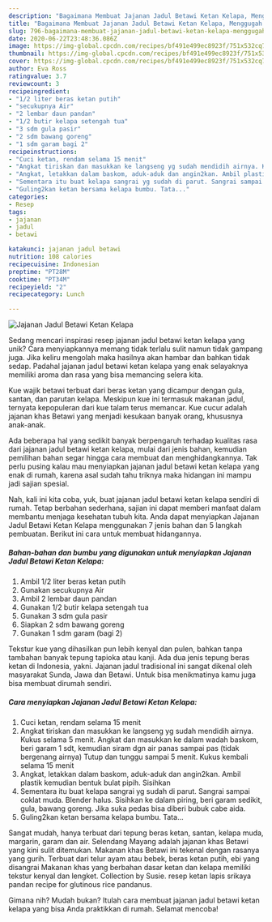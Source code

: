 ```yaml
---
description: "Bagaimana Membuat Jajanan Jadul Betawi Ketan Kelapa, Menggugah Selera"
title: "Bagaimana Membuat Jajanan Jadul Betawi Ketan Kelapa, Menggugah Selera"
slug: 796-bagaimana-membuat-jajanan-jadul-betawi-ketan-kelapa-menggugah-selera
date: 2020-06-22T23:48:36.086Z
image: https://img-global.cpcdn.com/recipes/bf491e499ec8923f/751x532cq70/jajanan-jadul-betawi-ketan-kelapa-foto-resep-utama.jpg
thumbnail: https://img-global.cpcdn.com/recipes/bf491e499ec8923f/751x532cq70/jajanan-jadul-betawi-ketan-kelapa-foto-resep-utama.jpg
cover: https://img-global.cpcdn.com/recipes/bf491e499ec8923f/751x532cq70/jajanan-jadul-betawi-ketan-kelapa-foto-resep-utama.jpg
author: Eva Ross
ratingvalue: 3.7
reviewcount: 3
recipeingredient:
- "1/2 liter beras ketan putih"
- "secukupnya Air"
- "2 lembar daun pandan"
- "1/2 butir kelapa setengah tua"
- "3 sdm gula pasir"
- "2 sdm bawang goreng"
- "1 sdm garam bagi 2"
recipeinstructions:
- "Cuci ketan, rendam selama 15 menit"
- "Angkat tiriskan dan masukkan ke langseng yg sudah mendidih airnya. Kukus selama 5 menit. Angkat dan masukkan ke dalam wadah baskom, beri garam 1 sdt, kemudian siram dgn air panas sampai pas (tidak bergenang airnya) Tutup dan tunggu sampai 5 menit. Kukus kembali selama 15 menit"
- "Angkat, letakkan dalam baskom, aduk-aduk dan angin2kan. Ambil plastik kemudian bentuk bulat pipih. Sisihkan"
- "Sementara itu buat kelapa sangrai yg sudah di parut. Sangrai sampai coklat muda. Blender halus. Sisihkan ke dalam piring, beri garam sedikit, gula, bawang goreng. Jika suka pedas bisa diberi bubuk cabe aida."
- "Guling2kan ketan bersama kelapa bumbu. Tata..."
categories:
- Resep
tags:
- jajanan
- jadul
- betawi

katakunci: jajanan jadul betawi 
nutrition: 108 calories
recipecuisine: Indonesian
preptime: "PT28M"
cooktime: "PT34M"
recipeyield: "2"
recipecategory: Lunch

---
```



![Jajanan Jadul Betawi Ketan Kelapa](https://img-global.cpcdn.com/recipes/bf491e499ec8923f/751x532cq70/jajanan-jadul-betawi-ketan-kelapa-foto-resep-utama.jpg)

Sedang mencari inspirasi resep jajanan jadul betawi ketan kelapa yang unik? Cara menyiapkannya memang tidak terlalu sulit namun tidak gampang juga. Jika keliru mengolah maka hasilnya akan hambar dan bahkan tidak sedap. Padahal jajanan jadul betawi ketan kelapa yang enak selayaknya memiliki aroma dan rasa yang bisa memancing selera kita.

Kue wajik betawi terbuat dari beras ketan yang dicampur dengan gula, santan, dan parutan kelapa. Meskipun kue ini termasuk makanan jadul, ternyata kepopuleran dari kue talam terus memancar. Kue cucur adalah jajanan khas Betawi yang menjadi kesukaan banyak orang, khususnya anak-anak.

Ada beberapa hal yang sedikit banyak berpengaruh terhadap kualitas rasa dari jajanan jadul betawi ketan kelapa, mulai dari jenis bahan, kemudian pemilihan bahan segar hingga cara membuat dan menghidangkannya. Tak perlu pusing kalau mau menyiapkan jajanan jadul betawi ketan kelapa yang enak di rumah, karena asal sudah tahu triknya maka hidangan ini mampu jadi sajian spesial.


Nah, kali ini kita coba, yuk, buat jajanan jadul betawi ketan kelapa sendiri di rumah. Tetap berbahan sederhana, sajian ini dapat memberi manfaat dalam membantu menjaga kesehatan tubuh kita. Anda dapat menyiapkan Jajanan Jadul Betawi Ketan Kelapa menggunakan 7 jenis bahan dan 5 langkah pembuatan. Berikut ini cara untuk membuat hidangannya.

<!--inarticleads1-->

##### Bahan-bahan dan bumbu yang digunakan untuk menyiapkan Jajanan Jadul Betawi Ketan Kelapa:

1. Ambil 1/2 liter beras ketan putih
1. Gunakan secukupnya Air
1. Ambil 2 lembar daun pandan
1. Gunakan 1/2 butir kelapa setengah tua
1. Gunakan 3 sdm gula pasir
1. Siapkan 2 sdm bawang goreng
1. Gunakan 1 sdm garam (bagi 2)


Tekstur kue yang dihasilkan pun lebih kenyal dan pulen, bahkan tanpa tambahan banyak tepung tapioka atau kanji. Ada dua jenis tepung beras ketan di Indonesia, yakni. Jajanan jadul tradisional ini sangat dikenal oleh masyarakat Sunda, Jawa dan Betawi. Untuk bisa menikmatinya kamu juga bisa membuat dirumah sendiri. 

<!--inarticleads2-->

##### Cara menyiapkan Jajanan Jadul Betawi Ketan Kelapa:

1. Cuci ketan, rendam selama 15 menit
1. Angkat tiriskan dan masukkan ke langseng yg sudah mendidih airnya. Kukus selama 5 menit. Angkat dan masukkan ke dalam wadah baskom, beri garam 1 sdt, kemudian siram dgn air panas sampai pas (tidak bergenang airnya) Tutup dan tunggu sampai 5 menit. Kukus kembali selama 15 menit
1. Angkat, letakkan dalam baskom, aduk-aduk dan angin2kan. Ambil plastik kemudian bentuk bulat pipih. Sisihkan
1. Sementara itu buat kelapa sangrai yg sudah di parut. Sangrai sampai coklat muda. Blender halus. Sisihkan ke dalam piring, beri garam sedikit, gula, bawang goreng. Jika suka pedas bisa diberi bubuk cabe aida.
1. Guling2kan ketan bersama kelapa bumbu. Tata...


Sangat mudah, hanya terbuat dari tepung beras ketan, santan, kelapa muda, margarin, garam dan air. Selendang Mayang adalah jajanan khas Betawi yang kini sulit ditemukan. Makanan khas Betawi ini tekenal dengan rasanya yang gurih. Terbuat dari telur ayam atau bebek, beras ketan putih, ebi yang disangrai Makanan khas yang berbahan dasar ketan dan kelapa memiliki tekstur kenyal dan lengket. Collection by Susie. resep ketan lapis srikaya pandan recipe for glutinous rice pandanus. 

Gimana nih? Mudah bukan? Itulah cara membuat jajanan jadul betawi ketan kelapa yang bisa Anda praktikkan di rumah. Selamat mencoba!
